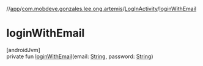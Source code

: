 //[app](../../../index.md)/[com.mobdeve.gonzales.lee.ong.artemis](../index.md)/[LogInActivity](index.md)/[loginWithEmail](login-with-email.md)

# loginWithEmail

[androidJvm]\
private fun [loginWithEmail](login-with-email.md)(email: [String](https://kotlinlang.org/api/latest/jvm/stdlib/kotlin/-string/index.html), password: [String](https://kotlinlang.org/api/latest/jvm/stdlib/kotlin/-string/index.html))
